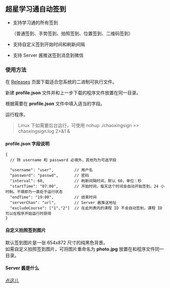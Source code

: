 ## 超星学习通自动签到

- 支持学习通的所有签到

&nbsp;&nbsp;&nbsp;&nbsp;&nbsp;（普通签到、手势签到、拍照签到、位置签到、二维码签到）

- 支持自定义签到开始时间和刷新间隔

- 支持 Server 酱推送签到消息到微信

### 使用方法
在 [Releases](https://github.com/iAcn/ChaoXing-Sign/releases "Releases") 页面下载适合您系统的二进制可执行文件。

新建 **profile.json** 文件并和上一步下载的程序文件放置在同一目录。

根据需要在 **profile.json** 文件中填入适当的字段。

运行程序。
> Linux 下如需要后台运行，可使用 nohup ./chaoxingsign >> chaoxingsign.log 2>&1 &

#### profile.json 字段说明
```
{
  // 除 username 和 password 必填外，其他均为可选字段

  "username": "user",         // 用户名
  "password": "passwd",       // 密码
  "interval": 60,             // 刷新间隔时间，默认 60，单位：秒
  "startTime": "07:00",       // 开始时间，每天这个时间会自动开始签到，24 小时制。不填即为一直处于运行状态
  "endTime": "19:00",         // 结束时间
  "serverChan": "url",        // Server 酱推送地址
  "excludeCourse": ["1","2"]  // 在此列表内的课程 ID 不会自动签到，课程 ID 可以在程序开始运行时获得
}
```

#### 自定义拍照签到图片
默认签到图片是一张 654x872 尺寸的纯黑色背景。  
如需自定义拍照签到图片，可将图片重命名为 **photo.jpg** 放置在和程序文件同一目录。

#### Server 酱是什么
[点这儿](http://sc.ftqq.com "点这儿")